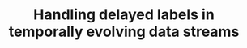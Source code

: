 ---
layout: publication
authors: 'J. Plasse and N. Adams'
title: 'Handling delayed labels in temporally evolving data streams'
year: '2016'
conference: 'IEEE International Conference on Big Data'
---
